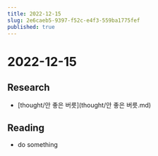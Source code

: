 ```yaml
---
title: 2022-12-15
slug: 2e6caeb5-9397-f52c-e4f3-559ba1775fef
published: true
---
```


# 2022-12-15

## Research

* \[thought/안 좋은 버릇\](thought/안 좋은 버릇.md)

## Reading

* do something
